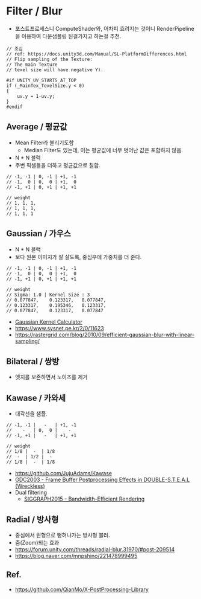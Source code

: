 # Filter / Blur

- 포스트프로세스니 ComputeShader와, 어차피 흐려지는 것이니 RenderPipeline을 이용하여 다운샘플링 된걸가지고 하는걸 추천.

``` hlsl
// 조심
// ref: https://docs.unity3d.com/Manual/SL-PlatformDifferences.html
// Flip sampling of the Texture: 
// The main Texture
// texel size will have negative Y).

#if UNITY_UV_STARTS_AT_TOP
if (_MainTex_TexelSize.y < 0)
{
    uv.y = 1-uv.y;
}
#endif
```

## Average / 평균값

- Mean Filter라 불리기도함
  - Median Filter도 있는데, 이는 평균값에 너무 벗어난 값은 포함하지 않음.
- N * N 블럭
- 주변 픽셀들을 더하고 평균값으로 칠함.

``` hlsl
// -1, -1 | 0, -1 | +1, -1
// -1,  0 | 0,  0 | +1,  0
// -1, +1 | 0, +1 | +1, +1

// weight
// 1, 1, 1,
// 1, 1, 1,
// 1, 1, 1
```

## Gaussian / 가우스

- N * N 블럭
- 보다 원본 이미지가 잘 살도록, 중심부에 가중치를 더 준다.

``` hlsl
// -1, -1 | 0, -1 | +1, -1
// -1,  0 | 0,  0 | +1,  0
// -1, +1 | 0, +1 | +1, +1

// weight
// Sigma: 1.0 | Kernel Size : 3
// 0.077847,    0.123317,   0.077847,
// 0.123317,    0.195346,   0.123317,
// 0.077847,    0.123317,   0.077847
```

- [Gaussian Kernel Calculator](http://dev.theomader.com/gaussian-kernel-calculator/)
- <https://www.sysnet.pe.kr/2/0/11623>
- <https://rastergrid.com/blog/2010/09/efficient-gaussian-blur-with-linear-sampling/>

## Bilateral / 쌍방

- 엣지를 보존하면서 노이즈를 제거

## Kawase / 카와세

- 대각선을 샘플.

``` hlsl
// -1, -1 |   -   | +1, -1
//    -   | 0,  0 |    -   
// -1, +1 |   -   | +1, +1

// weight
// 1/8 |  -  | 1/8
//  -  | 1/2 |  - 
// 1/8 |  -  | 1/8
```

- <https://github.com/JujuAdams/Kawase>
- [GDC2003 - Frame Buffer Postprocessing Effects in DOUBLE-S.T.E.A.L (Wreckless)](http://genderi.org/frame-buffer-postprocessing-effects-in-double-s-t-e-a-l-wreckl.html)
- Dual filtering
  - [SIGGRAPH2015 - Bandwidth-Efficient Rendering](https://community.arm.com/cfs-file/__key/communityserver-blogs-components-weblogfiles/00-00-00-20-66/siggraph2015_2D00_mmg_2D00_marius_2D00_notes.pdf)

## Radial / 방사형

- 중심에서 원형으로 뻗혀나가는 방사형 블러.
- 줌(Zoom)되는 효과
- <https://forum.unity.com/threads/radial-blur.31970/#post-209514>
- <https://blog.naver.com/mnpshino/221478999495>

## Ref.

- <https://github.com/QianMo/X-PostProcessing-Library>
